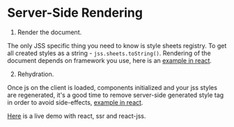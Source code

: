 # Server-Side Rendering

1. Render the document.

  The only JSS specific thing you need to know is style sheets registry. To get all created styles as a string - `jss.sheets.toString()`. Rendering of the document depends on framework you use, here is an [example in react](https://github.com/cssinjs/examples/blob/gh-pages/react-ssr/src/server.js).

2. Rehydration.

  Once js on the client is loaded, components initialized and your jss styles are regenerated, it's a good time to remove server-side generated style tag in order to avoid side-effects, [example in react](https://github.com/cssinjs/examples/blob/gh-pages/react-ssr/src/client.js).


[Here](http://cssinjs.github.io/examples/react-ssr/dist/index.html) is a live demo with react, ssr and react-jss.

